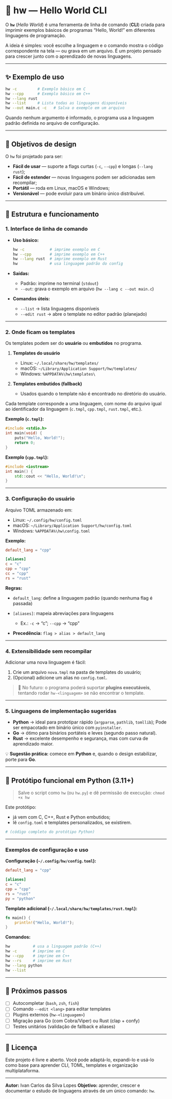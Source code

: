 # 🧠 hw — Hello World CLI

O **`hw`** (*Hello World*) é uma ferramenta de linha de comando (**CLI**) criada para imprimir exemplos básicos de programas “Hello, World!” em diferentes linguagens de programação.

A ideia é simples: você escolhe a linguagem e o comando mostra o código correspondente na tela — ou grava em um arquivo.
É um projeto pensado para crescer junto com o aprendizado de novas linguagens.

---

## ✨ Exemplo de uso

```bash
hw -c         # Exemplo básico em C
hw --cpp      # Exemplo básico em C++
hw --lang rust
hw --list     # Lista todas as linguagens disponíveis
hw --out main.c -c   # Salva o exemplo em um arquivo
````

Quando nenhum argumento é informado, o programa usa a linguagem padrão definida no arquivo de configuração.

---

## 🎯 Objetivos de design

O `hw` foi projetado para ser:

* **Fácil de usar** — suporte a flags curtas (`-c`, `--cpp`) e longas (`--lang rust`);
* **Fácil de estender** — novas linguagens podem ser adicionadas sem recompilar;
* **Portátil** — roda em Linux, macOS e Windows;
* **Versionável** — pode evoluir para um binário único distribuível.

---

## 🧩 Estrutura e funcionamento

### 1. Interface de linha de comando

* **Uso básico:**

  ```bash
  hw -c           # imprime exemplo em C
  hw --cpp        # imprime exemplo em C++
  hw --lang rust  # imprime exemplo em Rust
  hw              # usa linguagem padrão do config
  ```

* **Saídas:**

  * Padrão: imprime no terminal (`stdout`)
  * `--out`: grava o exemplo em arquivo (`hw --lang c --out main.c`)

* **Comandos úteis:**

  * `--list` → lista linguagens disponíveis
  * `--edit rust` → abre o template no editor padrão (planejado)

---

### 2. Onde ficam os templates

Os templates podem ser do **usuário** ou **embutidos** no programa.

1. **Templates do usuário**

   * Linux: `~/.local/share/hw/templates/`
   * macOS: `~/Library/Application Support/hw/templates/`
   * Windows: `%APPDATA%\hw\templates\`

2. **Templates embutidos (fallback)**

   * Usados quando o template não é encontrado no diretório do usuário.

Cada template corresponde a uma linguagem, com nome do arquivo igual ao identificador da linguagem (`c.tmpl`, `cpp.tmpl`, `rust.tmpl`, etc.).

**Exemplo (`c.tmpl`):**

```c
#include <stdio.h>
int main(void) {
    puts("Hello, World!");
    return 0;
}
```

**Exemplo (`cpp.tmpl`):**

```cpp
#include <iostream>
int main() {
    std::cout << "Hello, World!\n";
}
```

---

### 3. Configuração do usuário

Arquivo TOML armazenado em:

* Linux: `~/.config/hw/config.toml`
* macOS: `~/Library/Application Support/hw/config.toml`
* Windows: `%APPDATA%\hw\config.toml`

**Exemplo:**

```toml
default_lang = "cpp"

[aliases]
c = "c"
cpp = "cpp"
cc = "cpp"
rs = "rust"
```

**Regras:**

* `default_lang`: define a linguagem padrão (quando nenhuma flag é passada)
* `[aliases]`: mapeia abreviações para linguagens

  * Ex.: `-c` → “c”; `--cpp` → “cpp”
* **Precedência:** `flag > alias > default_lang`

---

### 4. Extensibilidade sem recompilar

Adicionar uma nova linguagem é fácil:

1. Crie um arquivo `nova.tmpl` na pasta de templates do usuário;
2. (Opcional) adicione um alias no `config.toml`.

> 🔧 No futuro: o programa poderá suportar **plugins
>    executáveis**, tentando rodar `hw-<linguagem>` se não
>    encontrar o template.

---

### 5. Linguagens de implementação sugeridas

* **Python** → ideal para prototipar rápido (`argparse`, `pathlib`, `tomllib`);
  Pode ser empacotado em binário único com `pyinstaller`.
* **Go** → ótimo para binários portáteis e leves (segundo passo natural).
* **Rust** → excelente desempenho e segurança, mas com curva de aprendizado maior.

💡 **Sugestão prática:** comece em **Python** e, quando
o design estabilizar, porte para **Go**.

---

## 🧪 Protótipo funcional em Python (3.11+)

> Salve o script como `hw` (ou `hw.py`) e dê permissão de execução:
> `chmod +x hw`

Este protótipo:

* já vem com C, C++, Rust e Python embutidos;
* lê `config.toml` e templates personalizados, se existirem.

```python
# (código completo do protótipo Python)
```

---

### Exemplos de configuração e uso

**Configuração (`~/.config/hw/config.toml`):**

```toml
default_lang = "cpp"

[aliases]
c = "c"
cpp = "cpp"
rs = "rust"
py = "python"
```

**Template adicional (`~/.local/share/hw/templates/rust.tmpl`):**

```rust
fn main() {
    println!("Hello, World!");
}
```

**Comandos:**

```bash
hw          # usa a linguagem padrão (C++)
hw -c       # imprime em C
hw --cpp    # imprime em C++
hw --rs     # imprime em Rust
hw --lang python
hw --list
```

---

## 🚀 Próximos passos

* [ ] Autocompletar (`bash`, `zsh`, `fish`)
* [ ] Comando `--edit <lang>` para editar templates
* [ ] Plugins externos (`hw-<linguagem>`)
* [ ] Migração para Go (com Cobra/Viper) ou Rust (clap + confy)
* [ ] Testes unitários (validação de fallback e aliases)

---

## 📜 Licença

Este projeto é livre e aberto.
Você pode adaptá-lo, expandi-lo e usá-lo como base para
aprender CLI, TOML, templates e organização multiplataforma.

---

**Autor:** Ivan Carlos da Silva Lopes
**Objetivo:** aprender, crescer e documentar o estudo de
linguagens através de um único comando: `hw`.

```

